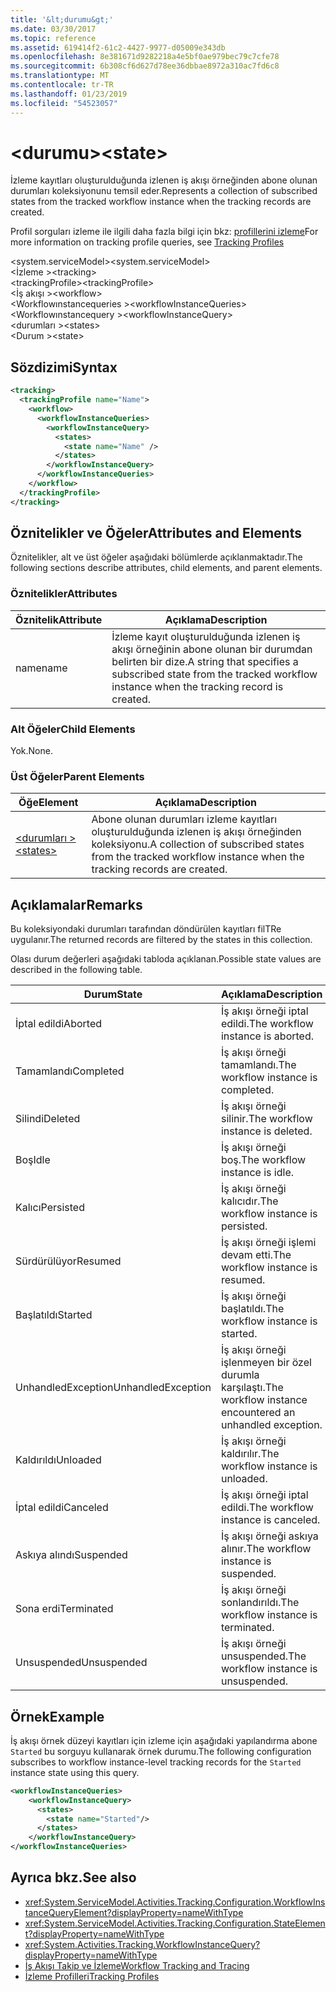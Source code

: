 ```yaml
---
title: '&lt;durumu&gt;'
ms.date: 03/30/2017
ms.topic: reference
ms.assetid: 619414f2-61c2-4427-9977-d05009e343db
ms.openlocfilehash: 8e381671d9282218a4e5bf0ae979bec79c7cfe78
ms.sourcegitcommit: 6b308cf6d627d78ee36dbbae8972a310ac7fd6c8
ms.translationtype: MT
ms.contentlocale: tr-TR
ms.lasthandoff: 01/23/2019
ms.locfileid: "54523057"
---
```

# <a name="ltstategt"></a><span data-ttu-id="6d99b-102">&lt;durumu&gt;</span><span class="sxs-lookup"><span data-stu-id="6d99b-102">&lt;state&gt;</span></span>
<span data-ttu-id="6d99b-103">İzleme kayıtları oluşturulduğunda izlenen iş akışı örneğinden abone olunan durumları koleksiyonunu temsil eder.</span><span class="sxs-lookup"><span data-stu-id="6d99b-103">Represents a collection of subscribed states from the tracked workflow instance when the tracking records are created.</span></span>  
  
 <span data-ttu-id="6d99b-104">Profil sorguları izleme ile ilgili daha fazla bilgi için bkz: [profillerini izleme](../../../../../docs/framework/windows-workflow-foundation/tracking-profiles.md)</span><span class="sxs-lookup"><span data-stu-id="6d99b-104">For more information on tracking profile queries, see [Tracking Profiles](../../../../../docs/framework/windows-workflow-foundation/tracking-profiles.md)</span></span>  
  
<span data-ttu-id="6d99b-105">\<system.serviceModel></span><span class="sxs-lookup"><span data-stu-id="6d99b-105">\<system.serviceModel></span></span>  
<span data-ttu-id="6d99b-106">\<İzleme ></span><span class="sxs-lookup"><span data-stu-id="6d99b-106">\<tracking></span></span>  
<span data-ttu-id="6d99b-107">\<trackingProfile></span><span class="sxs-lookup"><span data-stu-id="6d99b-107">\<trackingProfile></span></span>  
<span data-ttu-id="6d99b-108">\<İş akışı ></span><span class="sxs-lookup"><span data-stu-id="6d99b-108">\<workflow></span></span>  
<span data-ttu-id="6d99b-109">\<Workflowınstancequeries ></span><span class="sxs-lookup"><span data-stu-id="6d99b-109">\<workflowInstanceQueries></span></span>  
<span data-ttu-id="6d99b-110">\<Workflowınstancequery ></span><span class="sxs-lookup"><span data-stu-id="6d99b-110">\<workflowInstanceQuery></span></span>  
<span data-ttu-id="6d99b-111">\<durumları ></span><span class="sxs-lookup"><span data-stu-id="6d99b-111">\<states></span></span>  
<span data-ttu-id="6d99b-112">\<Durum ></span><span class="sxs-lookup"><span data-stu-id="6d99b-112">\<state></span></span>  
  
## <a name="syntax"></a><span data-ttu-id="6d99b-113">Sözdizimi</span><span class="sxs-lookup"><span data-stu-id="6d99b-113">Syntax</span></span>  
  
```xml  
<tracking>
  <trackingProfile name="Name">
    <workflow>
      <workflowInstanceQueries>
        <workflowInstanceQuery>
          <states>
            <state name="Name" />
          </states>
        </workflowInstanceQuery>
      </workflowInstanceQueries>
    </workflow>
  </trackingProfile>
</tracking>  
```  
  
## <a name="attributes-and-elements"></a><span data-ttu-id="6d99b-114">Öznitelikler ve Öğeler</span><span class="sxs-lookup"><span data-stu-id="6d99b-114">Attributes and Elements</span></span>  
 <span data-ttu-id="6d99b-115">Öznitelikler, alt ve üst öğeler aşağıdaki bölümlerde açıklanmaktadır.</span><span class="sxs-lookup"><span data-stu-id="6d99b-115">The following sections describe attributes, child elements, and parent elements.</span></span>  
  
### <a name="attributes"></a><span data-ttu-id="6d99b-116">Öznitelikler</span><span class="sxs-lookup"><span data-stu-id="6d99b-116">Attributes</span></span>  
  
|<span data-ttu-id="6d99b-117">Öznitelik</span><span class="sxs-lookup"><span data-stu-id="6d99b-117">Attribute</span></span>|<span data-ttu-id="6d99b-118">Açıklama</span><span class="sxs-lookup"><span data-stu-id="6d99b-118">Description</span></span>|  
|---------------|-----------------|  
|<span data-ttu-id="6d99b-119">name</span><span class="sxs-lookup"><span data-stu-id="6d99b-119">name</span></span>|<span data-ttu-id="6d99b-120">İzleme kayıt oluşturulduğunda izlenen iş akışı örneğinin abone olunan bir durumdan belirten bir dize.</span><span class="sxs-lookup"><span data-stu-id="6d99b-120">A string that specifies a subscribed state from the tracked workflow instance when the tracking record is created.</span></span>|  
  
### <a name="child-elements"></a><span data-ttu-id="6d99b-121">Alt Öğeler</span><span class="sxs-lookup"><span data-stu-id="6d99b-121">Child Elements</span></span>  
 <span data-ttu-id="6d99b-122">Yok.</span><span class="sxs-lookup"><span data-stu-id="6d99b-122">None.</span></span>  
  
### <a name="parent-elements"></a><span data-ttu-id="6d99b-123">Üst Öğeler</span><span class="sxs-lookup"><span data-stu-id="6d99b-123">Parent Elements</span></span>  
  
|<span data-ttu-id="6d99b-124">Öğe</span><span class="sxs-lookup"><span data-stu-id="6d99b-124">Element</span></span>|<span data-ttu-id="6d99b-125">Açıklama</span><span class="sxs-lookup"><span data-stu-id="6d99b-125">Description</span></span>|  
|-------------|-----------------|  
|[<span data-ttu-id="6d99b-126">\<durumları ></span><span class="sxs-lookup"><span data-stu-id="6d99b-126">\<states></span></span>](../../../../../docs/framework/configure-apps/file-schema/windows-workflow-foundation/states.md)|<span data-ttu-id="6d99b-127">Abone olunan durumları izleme kayıtları oluşturulduğunda izlenen iş akışı örneğinden koleksiyonu.</span><span class="sxs-lookup"><span data-stu-id="6d99b-127">A collection of subscribed states from the tracked workflow instance when the tracking records are created.</span></span>|  
  
## <a name="remarks"></a><span data-ttu-id="6d99b-128">Açıklamalar</span><span class="sxs-lookup"><span data-stu-id="6d99b-128">Remarks</span></span>  
 <span data-ttu-id="6d99b-129">Bu koleksiyondaki durumları tarafından döndürülen kayıtları filTRe uygulanır.</span><span class="sxs-lookup"><span data-stu-id="6d99b-129">The returned records are filtered by the states in this collection.</span></span>  
  
 <span data-ttu-id="6d99b-130">Olası durum değerleri aşağıdaki tabloda açıklanan.</span><span class="sxs-lookup"><span data-stu-id="6d99b-130">Possible state values are described in the following table.</span></span>  
  
|<span data-ttu-id="6d99b-131">Durum</span><span class="sxs-lookup"><span data-stu-id="6d99b-131">State</span></span>|<span data-ttu-id="6d99b-132">Açıklama</span><span class="sxs-lookup"><span data-stu-id="6d99b-132">Description</span></span>|  
|-----------|-----------------|  
|<span data-ttu-id="6d99b-133">İptal edildi</span><span class="sxs-lookup"><span data-stu-id="6d99b-133">Aborted</span></span>|<span data-ttu-id="6d99b-134">İş akışı örneği iptal edildi.</span><span class="sxs-lookup"><span data-stu-id="6d99b-134">The workflow instance is aborted.</span></span>|  
|<span data-ttu-id="6d99b-135">Tamamlandı</span><span class="sxs-lookup"><span data-stu-id="6d99b-135">Completed</span></span>|<span data-ttu-id="6d99b-136">İş akışı örneği tamamlandı.</span><span class="sxs-lookup"><span data-stu-id="6d99b-136">The workflow instance is completed.</span></span>|  
|<span data-ttu-id="6d99b-137">Silindi</span><span class="sxs-lookup"><span data-stu-id="6d99b-137">Deleted</span></span>|<span data-ttu-id="6d99b-138">İş akışı örneği silinir.</span><span class="sxs-lookup"><span data-stu-id="6d99b-138">The workflow instance is deleted.</span></span>|  
|<span data-ttu-id="6d99b-139">Boş</span><span class="sxs-lookup"><span data-stu-id="6d99b-139">Idle</span></span>|<span data-ttu-id="6d99b-140">İş akışı örneği boş.</span><span class="sxs-lookup"><span data-stu-id="6d99b-140">The workflow instance is idle.</span></span>|  
|<span data-ttu-id="6d99b-141">Kalıcı</span><span class="sxs-lookup"><span data-stu-id="6d99b-141">Persisted</span></span>|<span data-ttu-id="6d99b-142">İş akışı örneği kalıcıdır.</span><span class="sxs-lookup"><span data-stu-id="6d99b-142">The workflow instance is persisted.</span></span>|  
|<span data-ttu-id="6d99b-143">Sürdürülüyor</span><span class="sxs-lookup"><span data-stu-id="6d99b-143">Resumed</span></span>|<span data-ttu-id="6d99b-144">İş akışı örneği işlemi devam etti.</span><span class="sxs-lookup"><span data-stu-id="6d99b-144">The workflow instance is resumed.</span></span>|  
|<span data-ttu-id="6d99b-145">Başlatıldı</span><span class="sxs-lookup"><span data-stu-id="6d99b-145">Started</span></span>|<span data-ttu-id="6d99b-146">İş akışı örneği başlatıldı.</span><span class="sxs-lookup"><span data-stu-id="6d99b-146">The workflow instance is started.</span></span>|  
|<span data-ttu-id="6d99b-147">UnhandledException</span><span class="sxs-lookup"><span data-stu-id="6d99b-147">UnhandledException</span></span>|<span data-ttu-id="6d99b-148">İş akışı örneği işlenmeyen bir özel durumla karşılaştı.</span><span class="sxs-lookup"><span data-stu-id="6d99b-148">The workflow instance encountered an unhandled exception.</span></span>|  
|<span data-ttu-id="6d99b-149">Kaldırıldı</span><span class="sxs-lookup"><span data-stu-id="6d99b-149">Unloaded</span></span>|<span data-ttu-id="6d99b-150">İş akışı örneği kaldırılır.</span><span class="sxs-lookup"><span data-stu-id="6d99b-150">The workflow instance is unloaded.</span></span>|  
|<span data-ttu-id="6d99b-151">İptal edildi</span><span class="sxs-lookup"><span data-stu-id="6d99b-151">Canceled</span></span>|<span data-ttu-id="6d99b-152">İş akışı örneği iptal edildi.</span><span class="sxs-lookup"><span data-stu-id="6d99b-152">The workflow instance is canceled.</span></span>|  
|<span data-ttu-id="6d99b-153">Askıya alındı</span><span class="sxs-lookup"><span data-stu-id="6d99b-153">Suspended</span></span>|<span data-ttu-id="6d99b-154">İş akışı örneği askıya alınır.</span><span class="sxs-lookup"><span data-stu-id="6d99b-154">The workflow instance is suspended.</span></span>|  
|<span data-ttu-id="6d99b-155">Sona erdi</span><span class="sxs-lookup"><span data-stu-id="6d99b-155">Terminated</span></span>|<span data-ttu-id="6d99b-156">İş akışı örneği sonlandırıldı.</span><span class="sxs-lookup"><span data-stu-id="6d99b-156">The workflow instance is terminated.</span></span>|  
|<span data-ttu-id="6d99b-157">Unsuspended</span><span class="sxs-lookup"><span data-stu-id="6d99b-157">Unsuspended</span></span>|<span data-ttu-id="6d99b-158">İş akışı örneği unsuspended.</span><span class="sxs-lookup"><span data-stu-id="6d99b-158">The workflow instance is unsuspended.</span></span>|  
  
## <a name="example"></a><span data-ttu-id="6d99b-159">Örnek</span><span class="sxs-lookup"><span data-stu-id="6d99b-159">Example</span></span>  
 <span data-ttu-id="6d99b-160">İş akışı örnek düzeyi kayıtları için izleme için aşağıdaki yapılandırma abone `Started` bu sorguyu kullanarak örnek durumu.</span><span class="sxs-lookup"><span data-stu-id="6d99b-160">The following configuration subscribes to workflow instance-level tracking records for the `Started` instance state using this query.</span></span>  
  
```xml  
<workflowInstanceQueries>  
    <workflowInstanceQuery>  
      <states>  
        <state name="Started"/>  
      </states>  
    </workflowInstanceQuery>  
</workflowInstanceQueries>  
```  
  
## <a name="see-also"></a><span data-ttu-id="6d99b-161">Ayrıca bkz.</span><span class="sxs-lookup"><span data-stu-id="6d99b-161">See also</span></span>
- <xref:System.ServiceModel.Activities.Tracking.Configuration.WorkflowInstanceQueryElement?displayProperty=nameWithType>
- <xref:System.ServiceModel.Activities.Tracking.Configuration.StateElement?displayProperty=nameWithType>
- <xref:System.Activities.Tracking.WorkflowInstanceQuery?displayProperty=nameWithType>
- [<span data-ttu-id="6d99b-162">İş Akışı Takip ve İzleme</span><span class="sxs-lookup"><span data-stu-id="6d99b-162">Workflow Tracking and Tracing</span></span>](../../../../../docs/framework/windows-workflow-foundation/workflow-tracking-and-tracing.md)
- [<span data-ttu-id="6d99b-163">İzleme Profilleri</span><span class="sxs-lookup"><span data-stu-id="6d99b-163">Tracking Profiles</span></span>](../../../../../docs/framework/windows-workflow-foundation/tracking-profiles.md)
